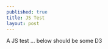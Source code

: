 ```yaml
---
published: true
title: JS Test
layout: post
---
```

A JS test ... below should be some D3

<style>

	text{
		font: 12px sans-serif;
	}

	.axis path, .axis line {
		fill: none;
		stroke: #000;
		shape-rendering: crispEdges;
	}

	.circ{
		fill: red;
		stroke-width: 10.1;
	
}


</style>

<body>

<svg id="plot" width="500" height="500"></svg>

<script src="http://d3js.org/d3.v3.min.js"></script>
<script> 

var lineData = [{
  x: 1,
  y: 5
}, {
  x: 20,
  y: 20
}, {
  x: 40,
  y: 10
}, {
  x: 60,
  y: 40
}, {
  x: 80,
  y: 5
}, {
  x: 100,
  y: 60
}];

var xMin = d3.min(lineData, function (d) {
	return d.x;
});

var xMax = d3.max(lineData, function (d) {
	return d.x;
});

var yMin = d3.min(lineData, function (d) {
	return d.y;
});

var yMax = d3.max(lineData, function (d) {
	return d.y;
});

// console.log(d3.min(lineData, function (d) {
// 	return d.x;
// }));


// 
// Plot Frame
// 

var plot = d3.select('#plot');

var width = parseInt(plot.attr("width")),
	height = parseInt(plot.attr("height")),
	axes_buffer = 20, // Buffer separating the axes
	margins = {
		top: 20+axes_buffer,
		right: 20+axes_buffer,
		bottom: 20,
		left: 50
	};

plot.attr('width', width+axes_buffer)
	.attr('height', height+axes_buffer);

console.log([width, height]);



// 
// Axes
// 


// I've put in a buffer (the explicit numbers in the range functions) for both axes here.  Being in the scale appears to affect everything further along in the workflow, including the appearence of the scale despite there being no additional transformation done in the later append call.
// As each of the data based attribute changes are passed through these scale functions, transformations here will naturally affect all data-driven document changes.

var xScale = d3.scale.linear()
				.domain([xMin, xMax])
				.range([margins.left+axes_buffer, width - margins.right+axes_buffer]);

var yScale = d3.scale.linear()
				.domain([0, yMax])

				// Starts from top left corner!  Minimum value is 'ranged' to the greatest extension 'downward' from the top left corner.  Max value to the least extension from the top left corner.

				.range([height-margins.bottom-axes_buffer, margins.top-axes_buffer]);

var xAxis = d3.svg.axis()
			.orient('bottom')
			.scale(xScale);

var yAxis = d3.svg.axis()
			.orient('left')
			.scale(yScale);			


plot.append('svg:g')
	.attr('class', 'x axis')
	.attr('transform', 'translate(0,' + (height - margins.bottom) + ')')
	.call(xAxis);

plot.append('svg:g')
	.attr('class', 'y axis')
	.attr('transform', 'translate(' + margins.left + ',0)')
	.call(yAxis);



// 
// Line Plot
// 

// Line generator

var line = d3.svg.line()
				.x(function(d) {
					return xScale(d.x);
				})
				.y(function(d) {
					return yScale(d.y);
				})
				.interpolate('linear'); // And many others


// Append svg path with line generator

plot.append('svg:path')
	.attr('d', line(lineData))
	.attr('stroke', 'red')
	.attr('stroke-width', 2)
	.attr('fill', 'none');


// append circles for each data point

circ = plot.selectAll('.circ')
			.data(lineData);

circ.enter().append('circle')
			.attr('class', 'circ')
			.attr('cx', function(d) {
				return xScale(d.x);
			})
			.attr('cy', function(d) {
				return yScale(d.y);
			})
			.attr('r', 8)

// Vague lession here was that using style rather than attr makes things work, and keeping styles that are to be modified out of the CSS but in JS makes things easier.

// In terms of primacy, style (d3/CSS) trumps attribute (d3), irrespective of order of definition.
			.style('stroke', 'red')
			.style('stroke-width', 0.1)
			.attr('stroke-width', 5) // Redundant, as style trumps
			.on('mouseover', function(){
				d3.select(this).transition().ease('bounce').duration(750).style('stroke-width', 9);
			})
			.on('mouseout', function(){
				d3.select(this).transition().ease('bounce').duration(750).style('stroke-width', 0.1);	
			});


</script>


</body>